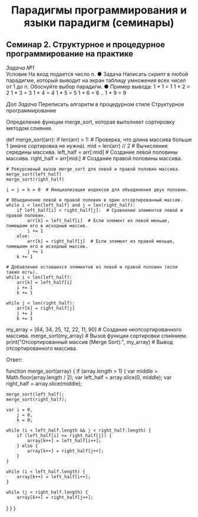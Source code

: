 # <p style="text-align: center">Парадигмы программирования и языки парадигм (семинары)</p>

## Семинар 2. Структурное и процедурное программирование на практике

*Задача №1*  
Условие
На вход подается число n.
● Задача
Написать скрипт в любой парадигме, который выводит на экран таблицу умножения всех чисел от 1 до n.
Обоснуйте выбор парадигм.
● Пример вывода:
1 * 1 = 1
1 * 2 = 2
1 * 3 = 3
1 * 4 = 4
1 * 5 = 5
1 * 6 = 6
..
1 * 9 = 9

*Доп Задача*
Переписать алгоритм в процедурном стиле
Структурное программирование

Определение функции merge_sort, которая выполняет сортировку методом слияния.

def merge_sort(arr):
if len(arr) > 1: # Проверка, что длина массива больше 1 (иначе сортировка не нужна).
mid = len(arr) // 2 # Вычисление середины массива.
left_half = arr[:mid] # Создание левой половины массива.
right_half = arr[mid:] # Создание правой половины массива.

    # Рекурсивный вызов merge_sort для левой и правой половин массива.
    merge_sort(left_half)
    merge_sort(right_half)

    i = j = k = 0  # Инициализация индексов для объединения двух половин.

    # Объединение левой и правой половин в один отсортированный массив.
    while i < len(left_half) and j < len(right_half):
        if left_half[i] < right_half[j]:  # Сравнение элементов левой и правой половин.
            arr[k] = left_half[i]  # Если элемент из левой меньше, помещаем его в исходный массив.
            i += 1
        else:
            arr[k] = right_half[j]  # Если элемент из правой меньше, помещаем его в исходный массив.
            j += 1
        k += 1

    # Добавление оставшихся элементов из левой и правой половин (если такие есть).
    while i < len(left_half):
        arr[k] = left_half[i]
        i += 1
        k += 1

    while j < len(right_half):
        arr[k] = right_half[j]
        j += 1
        k += 1
my_array = [64, 34, 25, 12, 22, 11, 90] # Создание неотсортированного массива.
merge_sort(my_array) # Вызов функции сортировки слиянием.
print("Отсортированный массив (Merge Sort):", my_array) # Вывод отсортированного массива.

Ответ: 

function merge_sort(array) {
if (array.length > 1) {
var middle = Math.floor(array.length / 2);
var left_half = array.slice(0, middle);
var right_half = array.slice(middle);

    merge_sort(left_half);
    merge_sort(right_half);

    var i = 0,
        j = 0,
        k = 0;

    while (i < left_half.length && j < right_half.length) {
        if (left_half[i] <= right_half[j]) {
            array[k++] = left_half[i++];
        } else {
            array[k++] = right_half[j++];
        }
    }

    while (i < left_half.length) {
        array[k++] = left_half[i++];
    }

    while (j < right_half.length) {
        array[k++] = right_half[j++];
}
}
}

